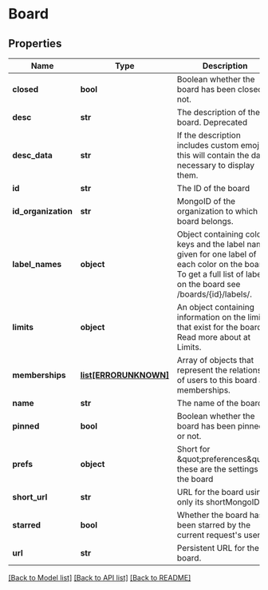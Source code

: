 # Board

## Properties
Name | Type | Description | Notes
------------ | ------------- | ------------- | -------------
**closed** | **bool** | Boolean whether the board has been closed or not. | [optional] 
**desc** | **str** | The description of the board. Deprecated | [optional] 
**desc_data** | **str** | If the description includes custom emoji, this will contain the data necessary to display them. | [optional] 
**id** | **str** | The ID of the board | [optional] 
**id_organization** | **str** | MongoID of the organization to which the board belongs. | [optional] 
**label_names** | **object** | Object containing color keys and the label names given for one label of each color on the board. To get a full list of labels on the board see /boards/{id}/labels/. | [optional] 
**limits** | **object** | An object containing information on the limits that exist for the board. Read more about at Limits. | [optional] 
**memberships** | [**list[ERRORUNKNOWN]**](.md) | Array of objects that represent the relationship of users to this board as memberships. | [optional] 
**name** | **str** | The name of the board | [optional] 
**pinned** | **bool** | Boolean whether the board has been pinned or not. | [optional] 
**prefs** | **object** | Short for \&quot;preferences\&quot;, these are the settings for the board | [optional] 
**short_url** | **str** | URL for the board using only its shortMongoID | [optional] 
**starred** | **bool** | Whether the board has been starred by the current request&#39;s user. | [optional] 
**url** | **str** | Persistent URL for the board. | [optional] 

[[Back to Model list]](../README.md#documentation-for-models) [[Back to API list]](../README.md#documentation-for-api-endpoints) [[Back to README]](../README.md)



